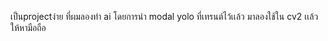 เป็นprojectง่าย ที่ผมลองทำ ai โดยการนำ modal yolo ที่เทรนต์ไว้เเล้ว มาลองใช้ใน cv2 เเล้วให้หามือถือ
